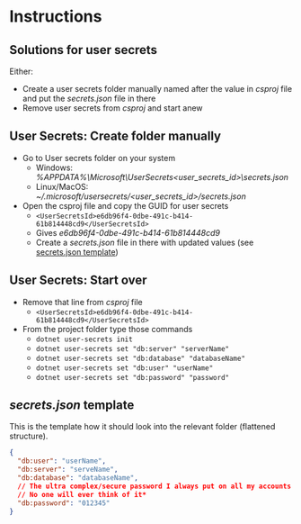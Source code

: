 Instructions
============

## Solutions for user secrets

Either:

- Create a user secrets folder manually named after the value in *csproj* file and put the *secrets.json* file in there
- Remove user secrets from *csproj* and start anew

## User Secrets: Create folder manually

- Go to User secrets folder on your system
  - Windows: *%APPDATA%\Microsoft\UserSecrets\<user_secrets_id>\secrets.json*
  - Linux/MacOS: *~/.microsoft/usersecrets/<user_secrets_id>/secrets.json*
- Open the csproj file and copy the GUID for user secrets
  - `<UserSecretsId>e6db96f4-0dbe-491c-b414-61b814448cd9</UserSecretsId>`
  - Gives *e6db96f4-0dbe-491c-b414-61b814448cd9*
  - Create a *secrets.json* file in there with updated values (see [secrets.json template](<>))
## User Secrets: Start over

- Remove that line from *csproj* file
  - `<UserSecretsId>e6db96f4-0dbe-491c-b414-61b814448cd9</UserSecretsId>`
- From the project folder type those commands
  - `dotnet user-secrets init`
  - `dotnet user-secrets set "db:server" "serverName"`
  - `dotnet user-secrets set "db:database" "databaseName"`
  - `dotnet user-secrets set "db:user" "userName"`
  - `dotnet user-secrets set "db:password" "password"`

## *secrets.json* template

This is the template how it should look into the relevant folder (flattened structure).

```json
{
  "db:user": "userName",
  "db:server": "serveName",
  "db:database": "databaseName",
  // The ultra complex/secure password I always put on all my accounts for maximum security. 
  // No one will ever think of it*
  "db:password": "012345"
}
```
<p style="font-size:0;color:transparent">* _)|_|5+ +|2011!|\\| +|-|3 5|-|!+ 0|_|+ 0|# `/0|_|<p>

